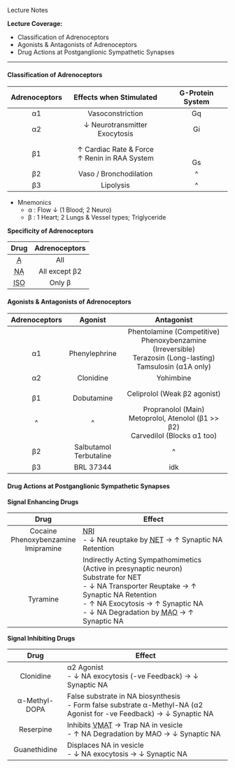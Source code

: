 Lecture Notes

**Lecture Coverage:**
- Classification of Adrenoceptors
- Agonists & Antagonists of Adrenoceptors
- Drug Actions at Postganglionic Sympathetic Synapses

---
#### **Classification of Adrenoceptors**

| **Adrenoceptors** |           **Effects when Stimulated**           | **G-Protein System** |
| :---------------: | :---------------------------------------------: | :------------------: |
|        α1         |                Vasoconstriction                 |          Gq          |
|        α2         |          ↓ Neurotransmitter Exocytosis          |          Gi          |
|        β1         | ↑ Cardiac Rate & Force<br>↑ Renin in RAA System |      <br><br>Gs      |
|        β2         |             Vaso / Bronchodilation              |          ^           |
|        β3         |                    Lipolysis                    |          ^           |
- Mnemonics
	- α : Flow ↓ (1 Blood; 2 Neuro)
	- β : 1 Heart; 2 Lungs & Vessel types; Triglyceride

**Specificity of Adrenoceptors**

|               **Drug**                | **Adrenoceptors** |
| :-----------------------------------: | :---------------: |
|   <abbr Title="Adrenaline">A</abbr>   |        All        |
| <abbr Title="Noradrenaline">NA</abbr> |   All except β2   |
| <abbr Title="Isoprenaline">ISO</abbr> |      Only β       |


#### **Agonists & Antagonists of Adrenoceptors**

| **Adrenoceptors** |        **Agonist**        |                                                   **Antagonist**                                                   |
| :---------------: | :-----------------------: | :----------------------------------------------------------------------------------------------------------------: |
|      <br>α1       |     <br>Phenylephrine     | Phentolamine (Competitive)<br>Phenoxybenzamine (Irreversible)<br>Terazosin (Long-lasting)<br>Tamsulosin (α1A only) |
|        α2         |         Clonidine         |                                                     Yohimbine                                                      |
|      <br>β1       |      <br>Dobutamine       |                                            Celiprolol (Weak β2 agonist)                                            |
|         ^         |             ^             |                Propranolol (Main)<br>Metoprolol, Atenolol (β1 >> β2)<br>Carvedilol (Blocks α1 too)                 |
|        β2         | Salbutamol<br>Terbutaline |                                                         ^                                                          |
|        β3         |         BRL 37344         |                                                        idk                                                         |


#### **Drug Actions at Postganglionic Sympathetic Synapses**
**Signal Enhancing Drugs**

|                 **Drug**                  | **Effect**                                                                                                                                                                                                                                                               |
| :---------------------------------------: | ------------------------------------------------------------------------------------------------------------------------------------------------------------------------------------------------------------------------------------------------------------------------ |
| Cocaine<br>Phenoxybenzamine<br>Imipramine | <abbr Title="NA Reuptake Inhibitors">NRI</abbr><br>- ↓ NA reuptake by <abbr Title="NA Transporters">NET</abbr> → ↑ Synaptic NA Retention                                                                                                                                 |
|             <br><br>Tyramine              | Indirectly Acting Sympathomimetics (Active in presynaptic neuron)<br>Substrate for NET<br>- ↓ NA Transporter Reuptake → ↑ Synaptic NA Retention<br>- ↑ NA Exocytosis → ↑ Synaptic NA<br>- ↓ NA Degradation by <abbr Title="Monoamine Oxidase">MAO</abbr> → ↑ Synaptic NA |


**Signal Inhibiting Drugs**

|   **Drug**    | **Effect**                                                                                                                    |
| :-----------: | ----------------------------------------------------------------------------------------------------------------------------- |
|   Clonidine   | α2 Agonist<br>- ↓ NA exocytosis (-ve Feedback) → ↓ Synaptic NA                                                                |
| α-Methyl-DOPA | False substrate in NA biosynthesis<br>- Form false substrate α-Methyl-NA (α2 Agonist for -ve Feedback) → ↓ Synaptic NA        |
|   Reserpine   | Inhibits <abbr Title="Vesicular MA Transporter">VMAT</abbr> → Trap NA in vesicle<br>- ↑ NA Degradation by MAO → ↓ Synaptic NA |
| Guanethidine  | Displaces NA in vesicle<br>- ↓ NA exocytosis → ↓ Synaptic NA                                                                  |
